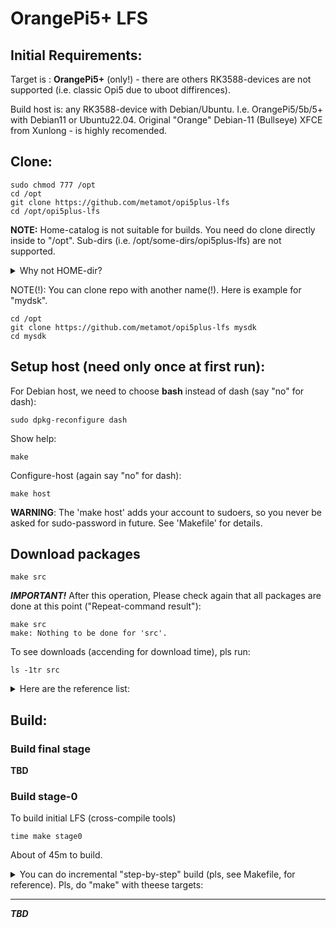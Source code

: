 # OrangePi5+ LFS

## Initial Requirements:

Target is : **OrangePi5+** (only!) - there are others RK3588-devices are not supported (i.e. classic Opi5 due to uboot diffirences).

Build host is: any RK3588-device with Debian/Ubuntu. I.e. OrangePi5/5b/5+ with Debian11 or Ubuntu22.04. Original "Orange" Debian-11 (Bullseye) XFCE from Xunlong - is highly recomended.

## Clone:

    sudo chmod 777 /opt
    cd /opt
    git clone https://github.com/metamot/opi5plus-lfs
    cd /opt/opi5plus-lfs

**NOTE:** Home-catalog is not suitable for builds. You need do clone directly inside to "/opt". Sub-dirs (i.e. /opt/some-dirs/opi5plus-lfs) are not supported.

<details>
  <summary>Why not HOME-dir?</summary>
    You can rename "/opt/opiplus-lfs" for example, to as "/opt/mysdk" or somthihg else. 
    You can clone to different dir in the /opt,  as is "git clone https://github.com/metamot/opi5plus-lfs my-new-sdk" or somethimg else. 
    You can use different name.
    But you cant(!) create something in "deep more" below this.
    No more as "/opt/SubDir/MySdk" - stringly is not available, there is only "/opt/MySdk" is avialable.
    The problem is - You can watch "tmp"-dir to show what is the package is builds now.
    You can see "watch /opt/mysdk/tmp" it is WHAT NOW PACKAGE IS IN BUILD. To see the progress.
    So, There are two builds are exist. Stage-1 (host tools-builds) AND Stage-2 (the new sytem under chroot).
    The chroot-system has no avialable to see anything far that '/' (The root). 
</details>

NOTE(!): You can clone repo with another name(!). Here is example for "mydsk".

    cd /opt
    git clone https://github.com/metamot/opi5plus-lfs mysdk
    cd mysdk

## Setup host (need only once at first run):

For Debian host, we need to choose **bash** instead of dash (say "no" for dash):

    sudo dpkg-reconfigure dash

Show help:

    make

Configure-host (again say "no" for dash):

    make host

**WARNING**: The 'make host' adds your account to sudoers, so you never be asked for sudo-password in future. See 'Makefile' for details.

## Download packages

    make src

***IMPORTANT!*** After this operation, Please check again that all packages are done at this point ("Repeat-command result"):

    make src
    make: Nothing to be done for 'src'.

To see downloads (accending for download time), pls run:

    ls -1tr src

<details>
  <summary>Here are the reference list:</summary>
    
bash-5.0-upstream_fixes-1.patch

bzip2-1.0.8-install_docs-1.patch

coreutils-8.32-i18n-1.patch

glibc-2.32-fhs-1.patch

kbd-2.3.0-backspace-1.patch

libarchive-3.4.3-testsuite_fix-1.patch

unzip-6.0-consolidated_fixes-1.patch

cyrus-sasl-2.1.27-doc_fixes-1.patch

net-tools-CVS_20101030-remove_dups-1.patch

openldap-2.4.51-consolidated-2.patch

acl-2.2.53.tar.gz

attr-2.4.48.tar.gz

autoconf-2.69.tar.xz

automake-1.16.2.tar.xz

bash-5.0.tar.gz

bc-3.1.5.tar.xz

binutils-2.35.tar.xz

bison-3.7.1.tar.xz

bzip2-1.0.8.tar.gz

check-0.15.2.tar.gz

cmake-3.18.1.tar.gz

convmv-2.05.tar.gz

coreutils-8.32.tar.xz

cpio-2.13.tar.bz2

db-5.3.28.tar.gz

dbus-1.12.20.tar.gz

dejagnu-1.6.2.tar.gz

diffutils-3.7.tar.xz

dosfstools-4.1.tar.xz

dtc-1.7.0.tar.gz

e2fsprogs-1.45.6.tar.gz

elfutils-0.180.tar.bz2

expat-2.6.2.tar.xz

expect5.45.4.tar.gz

file-5.39.tar.gz

findutils-4.7.0.tar.xz

flex-2.6.4.tar.gz

gawk-5.1.0.tar.xz

gcc-10.2.0.tar.xz

gdbm-1.18.1.tar.gz

gettext-0.21.tar.xz

glibc-2.32.tar.xz

gmp-6.2.0.tar.xz

gperf-3.1.tar.gz

grep-3.4.tar.xz

groff-1.22.4.tar.gz

gzip-1.10.tar.xz

iana-etc-20200821.tar.gz

inetutils-1.9.4.tar.xz

intltool-0.51.0.tar.gz

iproute2-5.8.0.tar.xz

iptables-1.8.5.tar.bz2

isl-0.23.tar.xz

kbd-2.3.0.tar.xz

kmod-27.tar.xz

less-551.tar.gz

libarchive-3.4.3.tar.xz

libcap-2.42.tar.xz

libcbor-0.7.0.zip

libedit-20240517-3.1.tar.gz

libedit_bullsyey_3.1-20191231.orig.tar.gz

libffi-3.3.tar.gz

libidn2-2.3.0.tar.gz

libmd-1.0.3.tar.xz

libmnl-1.0.4.tar.bz2

libpipeline-1.5.3.tar.gz

libtasn1-4.16.0.tar.gz

libtool-2.4.6.tar.xz

libunistring-0.9.10.tar.xz

libusb-1.0.23.tar.bz2

libuv-v1.38.1.tar.gz

m4-1.4.18.tar.xz

make-4.3.tar.gz

make-ca-1.7.tar.xz

man-db-2.9.3.tar.xz

man-pages-5.08.tar.xz

meson-0.55.0.tar.gz

microcom-2023.09.0.tar.gz

mpc-1.1.0.tar.gz

mpfr-4.1.0.tar.xz

nano-5.2.tar.xz

ncurses-6.2.tar.gz

net-tools-CVS_20101030.tar.gz

nftables-1.0.9.tar.xz

ninja-1.10.0.tar.gz

nghttp2-1.41.0.tar.xz

openssl-1.1.1g.tar.gz

openldap-2.4.51.tgz

openssh-8.3p1.tar.gz

parted-3.3.tar.xz

patch-2.7.6.tar.xz

pcre-8.44.tar.gz

perl-5.32.0.tar.xz

pkg-config-0.29.2.tar.gz

popt-1.18.tar.gz

procps-ng-3.3.16.tar.xz

psmisc-23.4.tar.xz

pyelftools-0.30.zip

Python-3.8.5.tar.xz

python-3.8.5-docs-html.tar.bz2

Python-2.7.18.tar.xz

re2c-3.1.tar.gz

readline-8.0.tar.gz

rsync-3.2.3.tar.gz

cyrus-sasl-2.1.27.tar.gz

sed-4.8.tar.xz

shadow-4.8.1.tar.xz

sharutils-4.15.2.tar.xz

swig-4.0.2.tar.gz

systemd-246.tar.gz

tar-1.32.tar.xz

tcl8.6.10-src.tar.gz

tcl8.6.10-html.tar.gz

texinfo-6.7.tar.xz

tzdata2020a.tar.gz

unzip60.tar.gz

usbutils-012.tar.xz

util-linux-2.36.tar.xz

wget-1.20.3.tar.gz

which-2.21.tar.gz

XML-Parser-2.46.tar.gz

xz-5.2.5.tar.xz

zlib-1.3.1.tar.xz

zip30.tar.gz

zstd-1.4.5.tar.gz

config.guess

config.sub

orangepi5-rkbin-only_rk3588.cpio.zst

rockchip-rk35-atf.src.cpio.zst

uboot-v2024.04.src.cpio.zst

orangepi5-uboot.src.cpio.zst

rkdeveloptool.src.cpio.zst

orangepi5-linux510.src.cpio.zst

can-utils-v2020.12.0.src.cpio.zst

usb.ids.cpio.zst

</details>

## Build:

###  Build final stage

**TBD**

### Build stage-0

To build initial LFS (cross-compile tools)

    time make stage0

About of 45m to build.

<details>
  <summary>You can do incremental "step-by-step" build (pls, see Makefile, for reference). Pls, do "make" with theese targets:</summary>

hst-headers

hst-binutils1

hst-gcc1

hst-glibc

hst-libcpp1

hst-m4

hst-ncurses

hst-bash

hst-coreutils

hst-diffutils

hst-file

hst-findutils

hst-gawk

hst-grep

hst-gzip

hst-make

hst-patch

hst-sed

hst-tar

hst-xz

hst-zstd

hst-cpio

hst-binutils2

hst-gcc2

hst-full

lfs-chroot/opt/mysdk/Makefile

lfs-chroot/opt/mysdk/chroot1.sh

stage0

</details>

----

***TBD***
